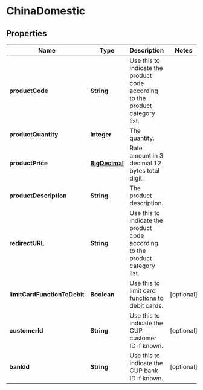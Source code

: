 
# ChinaDomestic

## Properties
Name | Type | Description | Notes
------------ | ------------- | ------------- | -------------
**productCode** | **String** | Use this to indicate the product code according to the product category list. | 
**productQuantity** | **Integer** | The quantity. | 
**productPrice** | [**BigDecimal**](BigDecimal.md) | Rate amount in 3 decimal 12 bytes total digit. | 
**productDescription** | **String** | The product description. | 
**redirectURL** | **String** | Use this to indicate the product code according to the product category list. | 
**limitCardFunctionToDebit** | **Boolean** | Use this to limit card functions to debit cards. |  [optional]
**customerId** | **String** | Use this to indicate the CUP customer ID if known. |  [optional]
**bankId** | **String** | Use this to indicate the CUP bank ID if known. |  [optional]



